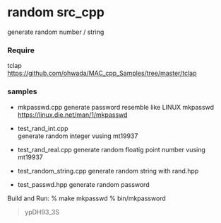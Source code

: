 random src_cpp
===============

generate random number / string   

### Require
 tclap  
https://github.com/ohwada/MAC_cpp_Samples/tree/master/tclap  


### samples 
- mkpasswd.cpp
generate password
resemble like LINUX mkpasswd
https://linux.die.net/man/1/mkpasswd

- test_rand_int.cpp  
generate random integer vusing mt19937  

- test_rand_real.cpp 
generate random floatig point number vusing mt19937  

- test_random_string.cpp 
generate random string with rand.hpp 

- test_passwd.hpp 
generate random password 


Build and Run:
% make mkpasswd 
% bin/mkpassword
> ypDH93_3S  


